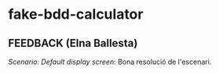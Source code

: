 # fake-bdd-calculator

## FEEDBACK (Elna Ballesta)

*Scenario: Default display screen*: Bona resolució de l'escenari.